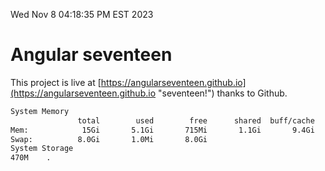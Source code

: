 Wed Nov  8 04:18:35 PM EST 2023

# Angular seventeen


This project is live at [https://angularseventeen.github.io](https://angularseventeen.github.io "seventeen!") thanks to Github.

```bash
System Memory
               total        used        free      shared  buff/cache   available
Mem:            15Gi       5.1Gi       715Mi       1.1Gi       9.4Gi       8.7Gi
Swap:          8.0Gi       1.0Mi       8.0Gi
System Storage
470M	.

